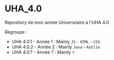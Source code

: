# UHA_4.0

Repository de mon année Universitaire à l'UHA 4.0

Regroupe :
  * UHA 4.0.1 - Année 1 : Mainly `JS` - `HTML` - `CSS`
  * UHA 4.0.2 - Année 2 : Mainly `Java` - `Kotlin`
  * UHA 4.0.? - Année ? : Mainly `?`
